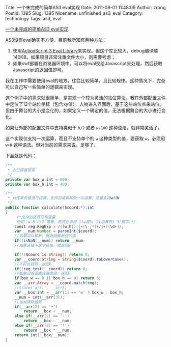 Title: 一个未完成的简单AS3 eval实现
Date: 2011-08-01 11:48:09
Author: zrong
Postid: 1395
Slug: 1395
Nicename: unfinished_as3_eval
Category: technology
Tags: as3, eval

[一个未完成的简单AS3 eval实现](http://zengrong.net/post/1395.htm)

AS3没有eval确实不方便，目前我所知有两种方法：

1. 使用[ActionScript 3 Eval Library](http://eval.hurlant.com/)来实现。但这个库比较大，debug编译越140KB。如果项目非常注重文件大小，则需要考虑；
2. 如果swf部署在浏览器环境中，可以将eval交给Javascript来处理，然后获取Javascript的返回值即可。

我在工作中需要使用eval的地方，往往比较简单，且比较规律。这种情况下，完全可以自己写一些简单的逻辑来实现。

这个例子中的需求就很简单，是实现一个较为灵活的站位算法。我在外部配置文件中定位了12个站位坐标（包含xy值），人物进入界面后，基于这些站位点来站位。但由于舞台的大小是变化的，如果定义一个确定的值，无法根据舞台的大小进行变化。

如果让外部的配置文件中支持类似于 `h/2` 或者 `w-100` 这种语法，就非常灵活了。

这个实现仅支持一次运算，而且不支持单个的 `w` 这种类型的值，要获取 `w`，必须用 `w+0` 这种语法。但对当前的需求来说，足够了。

下面就是代码：<!--more-->

``` actionscript
/**
 * 占位容器宽高
 */
private var box_w:int = 600;
private var box_h:int = 400;

/**
 * 对传来的值进行运算，支持加减乘除的一次运算，变量支持w和h
 */
public function calculate($coord:*):int
{
	 /*支持的运算符和变量
	 例如：w-8 h/2 等等。格式必须是 1(w或h) 2(运算符) 3(数字)*/
	const reg:RegExp = /([w|h])([+|\-|*|\/]+)(\d+)/;
	var __num:Number = parseInt($coord);
	//如果可以解析，就返回解析后的值
	if(!isNaN(__num)) return __num;
	//如果该值不是字符串，就返回0

	if(!($coord is String)) return 0;
	var __coord:String = String($coord).toLowerCase();
	//不符合规则，返回0
	if(!reg.test(__coord)) return 0;
	//如果没有设置容器宽高，返回0
	if(box_w == 0 || box_h == 0) return 0;
	var __arr:Array = __coord.match(reg);
	//trace('arr:', __arr);
	var __box:int = __arr[1] == 'w' ? box_w : box_h;
	__num = int(__arr[3]);
	//加减乘除运算
	if(__arr[2] == '+')
		return __box + __num;
	else if(__arr[2] == '-')
		return __box - __num;
	else if(__arr[2] == '*')
		return __box * __num;
	return int(__box/__num);
}
```
